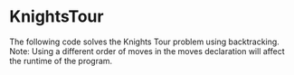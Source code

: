 # KnightsTour
The following code solves the Knights Tour problem using backtracking.
Note: Using a different order of moves in the moves declaration will affect the runtime of the program.
